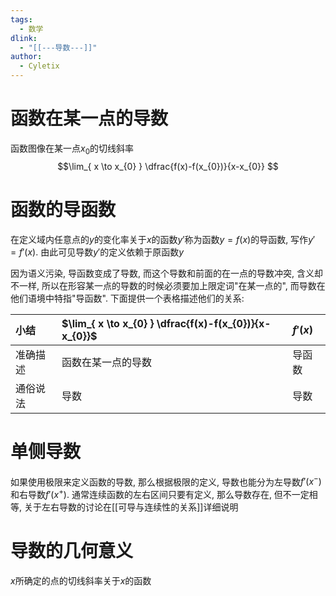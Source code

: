 ```yaml
---
tags:
  - 数学
dlink:
  - "[[---导数---]]"
author:
  - Cyletix
---
```


# 函数在某一点的导数

函数图像在某一点$x_{0}$的切线斜率
$$\lim_{ x \to x_{0} } \dfrac{f(x)-f(x_{0})}{x-x_{0}} $$

# 函数的导函数

在定义域内任意点的$y$的变化率关于$x$的函数$y'$称为函数$y=f(x)$的导函数, 写作$y'=f'(x)$. 由此可见导数$y'$的定义依赖于原函数$y$

因为语义污染, 导函数变成了导数, 而这个导数和前面的在一点的导数冲突, 含义却不一样, 所以在形容某一点的导数的时候必须要加上限定词"在某一点的", 而导数在他们语境中特指"导函数". 下面提供一个表格描述他们的关系:

| 小结     | $\lim_{ x \to x_{0} } \dfrac{f(x)-f(x_{0})}{x-x_{0}}$ | $f'(x)$ |
| :------- | :---------------------------------------------------- | :------ |
| 准确描述 | 函数在某一点的导数                                    | 导函数  |
| 通俗说法 | 导数                                                  | 导数    |

# 单侧导数

如果使用极限来定义函数的导数, 那么根据极限的定义, 导数也能分为左导数$f'(x^-)$和右导数$f'(x^+)$.
通常连续函数的左右区间只要有定义, 那么导数存在, 但不一定相等, 关于左右导数的讨论在[[可导与连续性的关系]]详细说明

# 导数的几何意义

$x$所确定的点的切线斜率关于$x$的函数
